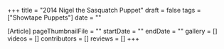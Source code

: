 +++
title = "2014 Nigel the Sasquatch Puppet"
draft = false
tags = ["Showtape Puppets"]
date = ""

[Article]
pageThumbnailFile = ""
startDate = ""
endDate = ""
gallery = []
videos = []
contributors = []
reviews = []
+++